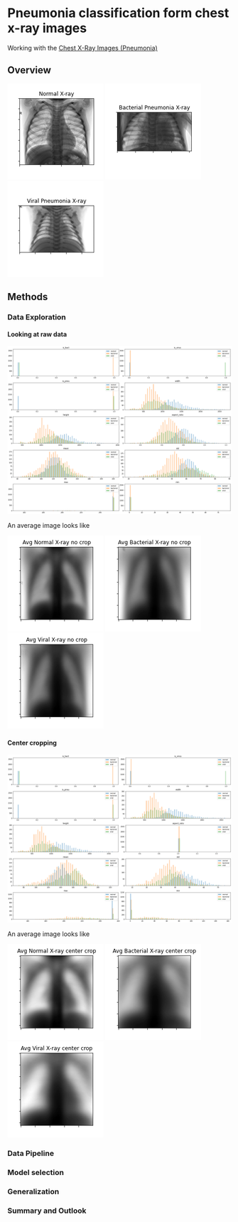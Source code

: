 # Pneumonia classification form chest x-ray images 
Working with the [Chest X-Ray Images (Pneumonia)](https://www.kaggle.com/paultimothymooney/chest-xray-pneumonia)

## Overview

![alt text](normal.png)
![alt text](bacteria.png)
![alt text](virus.png)

## Methods

### Data Exploration

#### Looking at raw data

![alt text](image_stats.png)

An average image looks like

![alt text](avg_normal_no_crop.png)
![alt text](avg_bact_no_crop.png)
![alt text](avg_virus_no_crop.png)

#### Center cropping

![alt text](center_crop_image_stats.png)

An average image looks like

![alt text](avg_normal_center_crop.png)
![alt text](avg_bact_center_crop.png)
![alt text](avg_virus_center_crop.png)

### Data Pipeline

### Model selection 

### Generalization 

### Summary and Outlook
